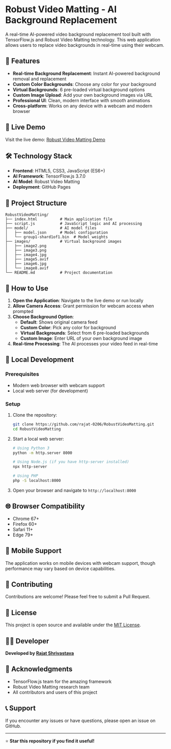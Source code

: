 # Robust Video Matting - AI Background Replacement

A real-time AI-powered video background replacement tool built with TensorFlow.js and Robust Video Matting technology. This web application allows users to replace video backgrounds in real-time using their webcam.

## 🌟 Features

- **Real-time Background Replacement**: Instant AI-powered background removal and replacement
- **Custom Color Backgrounds**: Choose any color for your background
- **Virtual Backgrounds**: 6 pre-loaded virtual background options
- **Custom Image Upload**: Add your own background images via URL
- **Professional UI**: Clean, modern interface with smooth animations
- **Cross-platform**: Works on any device with a webcam and modern browser

## 🚀 Live Demo

Visit the live demo: [Robust Video Matting Demo](https://rajat-0206.github.io/RobustVideoMatting/)

## 🛠️ Technology Stack

- **Frontend**: HTML5, CSS3, JavaScript (ES6+)
- **AI Framework**: TensorFlow.js 3.7.0
- **AI Model**: Robust Video Matting
- **Deployment**: GitHub Pages

## 📁 Project Structure

```
RobustVideoMatting/
├── index.html          # Main application file
├── script.js           # JavaScript logic and AI processing
├── model/              # AI model files
│   ├── model.json      # Model configuration
│   └── group1-shard1of1.bin  # Model weights
├── images/             # Virtual background images
│   ├── image2.png
│   ├── image3.png
│   ├── image4.jpg
│   ├── image5.avif
│   ├── image6.jpg
│   └── image8.avif
└── README.md           # Project documentation
```

## 🎯 How to Use

1. **Open the Application**: Navigate to the live demo or run locally
2. **Allow Camera Access**: Grant permission for webcam access when prompted
3. **Choose Background Option**:
   - **Default**: Shows original camera feed
   - **Custom Color**: Pick any color for background
   - **Virtual Backgrounds**: Select from 6 pre-loaded backgrounds
   - **Custom Image**: Enter URL of your own background image
4. **Real-time Processing**: The AI processes your video feed in real-time

## 🔧 Local Development

### Prerequisites
- Modern web browser with webcam support
- Local web server (for development)

### Setup
1. Clone the repository:
   ```bash
   git clone https://github.com/rajat-0206/RobustVideoMatting.git
   cd RobustVideoMatting
   ```

2. Start a local web server:
   ```bash
   # Using Python 3
   python -m http.server 8000
   
   # Using Node.js (if you have http-server installed)
   npx http-server
   
   # Using PHP
   php -S localhost:8000
   ```

3. Open your browser and navigate to `http://localhost:8000`

## 🌐 Browser Compatibility

- Chrome 67+
- Firefox 60+
- Safari 11+
- Edge 79+

## 📱 Mobile Support

The application works on mobile devices with webcam support, though performance may vary based on device capabilities.

## 🤝 Contributing

Contributions are welcome! Please feel free to submit a Pull Request.

## 📄 License

This project is open source and available under the [MIT License](LICENSE).

## 👨‍💻 Developer

**Developed by [Rajat Shrivastava](https://github.com/rajat-0206)**

## 🙏 Acknowledgments

- TensorFlow.js team for the amazing framework
- Robust Video Matting research team
- All contributors and users of this project

## 📞 Support

If you encounter any issues or have questions, please open an issue on GitHub.

---

⭐ **Star this repository if you find it useful!**

